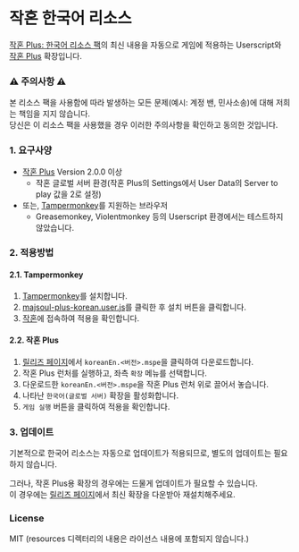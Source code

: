 작혼 한국어 리소스
==================

[작혼 Plus: 한국어 리소스 팩](https://github.com/yf-dev/majsoul-plus-korean)의 최신 내용을 자동으로 게임에 적용하는 Userscript와 [작혼 Plus](https://github.com/MajsoulPlus/majsoul-plus) 확장입니다.


### ⚠️ 주의사항 ⚠️

본 리소스 팩을 사용함에 따라 발생하는 모든 문제(예시: 계정 밴, 민사소송)에 대해 저희는 책임을 지지 않습니다.  
당신은 이 리소스 팩을 사용했을 경우 이러한 주의사항을 확인하고 동의한 것입니다.


### 1. 요구사양

- [작혼 Plus](https://github.com/MajsoulPlus/majsoul-plus) Version 2.0.0 이상
    - 작혼 글로벌 서버 환경(작혼 Plus의 Settings에서 User Data의 Server to play 값을 2로 설정)
- 또는, [Tampermonkey](https://www.tampermonkey.net/)를 지원하는 브라우저
    - Greasemonkey, Violentmonkey 등의 Userscript 환경에서는 테스트하지 않았습니다.


### 2. 적용방법

#### 2.1. Tampermonkey

1. [Tampermonkey](https://www.tampermonkey.net/)를 설치합니다.
2. [majsoul-plus-korean.user.js](https://github.com/yf-dev/majsoul-korean-resources/raw/main/majsoul-plus-korean.user.js)를 클릭한 후 설치 버튼을 클릭합니다.
3. [작혼](https://mahjongsoul.game.yo-star.com/)에 접속하여 적용을 확인합니다.

#### 2.2. 작혼 Plus

1. [릴리즈 페이지](https://github.com/yf-dev/majsoul-korean-resources/releases)에서 `koreanEn.<버전>.mspe`을 클릭하여 다운로드합니다.
2. 작혼 Plus 런처를 실행하고, 좌측 `확장` 메뉴를 선택합니다.
3. 다운로드한 `koreanEn.<버전>.mspe`을 작혼 Plus 런처 위로 끌어서 놓습니다.
4. 나타난 `한국어(글로벌 서버)` 확장을 활성화합니다.
5. `게임 실행` 버튼을 클릭하여 적용을 확인합니다.


### 3. 업데이트

기본적으로 한국어 리소스는 자동으로 업데이트가 적용되므로, 별도의 업데이트는 필요하지 않습니다.

그러나, 작혼 Plus용 확장의 경우에는 드물게 업데이트가 필요할 수 있습니다.  
이 경우에는 [릴리즈 페이지](https://github.com/yf-dev/majsoul-korean-resources/releases)에서 최신 확장을 다운받아 재설치해주세요.


### License

MIT (resources 디렉터리의 내용은 라이선스 내용에 포함되지 않습니다.)
